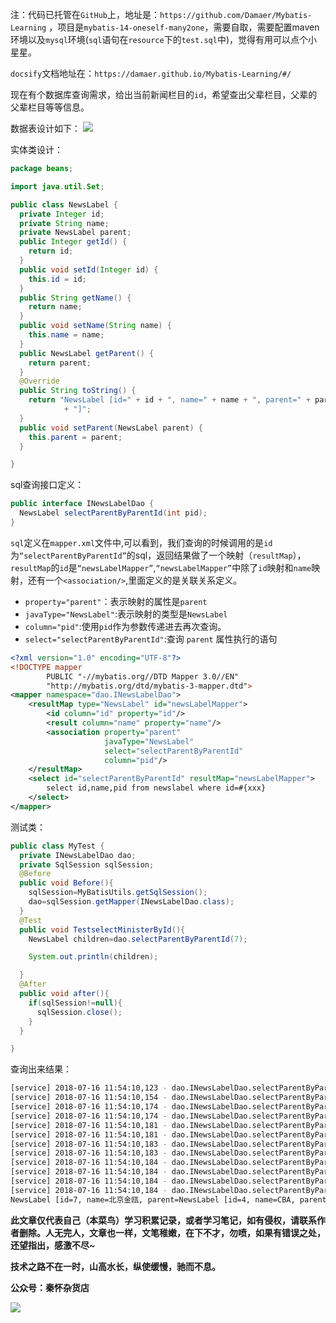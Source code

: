 注：代码已托管在`GitHub`上，地址是：`https://github.com/Damaer/Mybatis-Learning` ，项目是`mybatis-14-oneself-many2one`，需要自取，需要配置maven环境以及`mysql`环境(`sql`语句在`resource`下的`test.sql`中)，觉得有用可以点个小星星。

`docsify`文档地址在：`https://damaer.github.io/Mybatis-Learning/#/`

现在有个数据库查询需求，给出当前新闻栏目的`id`，希望查出父辈栏目，父辈的父辈栏目等等信息。

数据表设计如下：
![](https://img-blog.csdnimg.cn/img_convert/29192b55571a01e02f992bad110400da.png)

实体类设计：
```java
package beans;

import java.util.Set;

public class NewsLabel {
  private Integer id;
  private String name;
  private NewsLabel parent;
  public Integer getId() {
    return id;
  }
  public void setId(Integer id) {
    this.id = id;
  }
  public String getName() {
    return name;
  }
  public void setName(String name) {
    this.name = name;
  }
  public NewsLabel getParent() {
    return parent;
  }
  @Override
  public String toString() {
    return "NewsLabel [id=" + id + ", name=" + name + ", parent=" + parent
            + "]";
  }
  public void setParent(NewsLabel parent) {
    this.parent = parent;
  }

}
```

sql查询接口定义：
```java
public interface INewsLabelDao {
  NewsLabel selectParentByParentId(int pid);
}
```

`sql`定义在`mapper.xml`文件中,可以看到，我们查询的时候调用的是`id`为`“selectParentByParentId”`的sql，返回结果做了一个映射（`resultMap`），`resultMap`的`id`是`“newsLabelMapper”`,`“newsLabelMapper”`中除了`id`映射和`name`映射，还有一个`<association/>`,里面定义的是关联关系定义。
- `property="parent"`：表示映射的属性是`parent`
- `javaType="NewsLabel"`:表示映射的类型是`NewsLabel`
- `column="pid"`:使用`pid`作为参数传递进去再次查询。
- `select="selectParentByParentId"`:查询 `parent` 属性执行的语句​

```xml
<?xml version="1.0" encoding="UTF-8"?>
<!DOCTYPE mapper
        PUBLIC "-//mybatis.org//DTD Mapper 3.0//EN"
        "http://mybatis.org/dtd/mybatis-3-mapper.dtd">
<mapper namespace="dao.INewsLabelDao">
    <resultMap type="NewsLabel" id="newsLabelMapper">
        <id column="id" property="id"/>
        <result column="name" property="name"/>
        <association property="parent"
                     javaType="NewsLabel"
                     select="selectParentByParentId"
                     column="pid"/>
    </resultMap>
    <select id="selectParentByParentId" resultMap="newsLabelMapper">
		select id,name,pid from newslabel where id=#{xxx}
	</select>
</mapper>
```

测试类：
```java
public class MyTest {
  private INewsLabelDao dao;
  private SqlSession sqlSession;
  @Before
  public void Before(){
    sqlSession=MyBatisUtils.getSqlSession();
    dao=sqlSession.getMapper(INewsLabelDao.class);
  }
  @Test
  public void TestselectMinisterById(){
    NewsLabel children=dao.selectParentByParentId(7);

    System.out.println(children);

  }
  @After
  public void after(){
    if(sqlSession!=null){
      sqlSession.close();
    }
  }

}
```


查询出来结果：
```bash
[service] 2018-07-16 11:54:10,123 - dao.INewsLabelDao.selectParentByParentId -683  [main] DEBUG dao.INewsLabelDao.selectParentByParentId  - ==>  Preparing: select id,name,pid from newslabel where id=? 
[service] 2018-07-16 11:54:10,154 - dao.INewsLabelDao.selectParentByParentId -714  [main] DEBUG dao.INewsLabelDao.selectParentByParentId  - ==> Parameters: 7(Integer)
[service] 2018-07-16 11:54:10,174 - dao.INewsLabelDao.selectParentByParentId -734  [main] DEBUG dao.INewsLabelDao.selectParentByParentId  - ====>  Preparing: select id,name,pid from newslabel where id=? 
[service] 2018-07-16 11:54:10,174 - dao.INewsLabelDao.selectParentByParentId -734  [main] DEBUG dao.INewsLabelDao.selectParentByParentId  - ====> Parameters: 4(Integer)
[service] 2018-07-16 11:54:10,181 - dao.INewsLabelDao.selectParentByParentId -741  [main] DEBUG dao.INewsLabelDao.selectParentByParentId  - ======>  Preparing: select id,name,pid from newslabel where id=? 
[service] 2018-07-16 11:54:10,181 - dao.INewsLabelDao.selectParentByParentId -741  [main] DEBUG dao.INewsLabelDao.selectParentByParentId  - ======> Parameters: 2(Integer)
[service] 2018-07-16 11:54:10,183 - dao.INewsLabelDao.selectParentByParentId -743  [main] DEBUG dao.INewsLabelDao.selectParentByParentId  - ========>  Preparing: select id,name,pid from newslabel where id=? 
[service] 2018-07-16 11:54:10,183 - dao.INewsLabelDao.selectParentByParentId -743  [main] DEBUG dao.INewsLabelDao.selectParentByParentId  - ========> Parameters: 0(Integer)
[service] 2018-07-16 11:54:10,184 - dao.INewsLabelDao.selectParentByParentId -744  [main] DEBUG dao.INewsLabelDao.selectParentByParentId  - <========      Total: 0
[service] 2018-07-16 11:54:10,184 - dao.INewsLabelDao.selectParentByParentId -744  [main] DEBUG dao.INewsLabelDao.selectParentByParentId  - <======      Total: 1
[service] 2018-07-16 11:54:10,184 - dao.INewsLabelDao.selectParentByParentId -744  [main] DEBUG dao.INewsLabelDao.selectParentByParentId  - <====      Total: 1
[service] 2018-07-16 11:54:10,184 - dao.INewsLabelDao.selectParentByParentId -744  [main] DEBUG dao.INewsLabelDao.selectParentByParentId  - <==      Total: 1
NewsLabel [id=7, name=北京金瓯, parent=NewsLabel [id=4, name=CBA, parent=NewsLabel [id=2, name=体育新闻, parent=null]]]
```

**此文章仅代表自己（本菜鸟）学习积累记录，或者学习笔记，如有侵权，请联系作者删除。人无完人，文章也一样，文笔稚嫩，在下不才，勿喷，如果有错误之处，还望指出，感激不尽~**

**技术之路不在一时，山高水长，纵使缓慢，驰而不息。**

**公众号：秦怀杂货店**

![](https://img-blog.csdnimg.cn/img_convert/7d98fb66172951a2f1266498e004e830.png)
